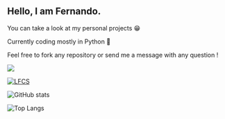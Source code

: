 ## Hello, I am Fernando.

You can take a look at my personal projects 😁

Currently coding mostly in Python 🐍

Feel free to fork any repository or send me a message with any question !

![](https://komarev.com/ghpvc/?username=viperML)

[![LFCS](https://images.credly.com/size/110x110/images/1e6611ca-8afe-4ecc-ad4d-305fba52ee7e/1_LFCS-600x600.png)](https://www.credly.com/badges/12123819-10b7-4fd1-8427-ad1b79b820d6/public_url)

![GitHub stats](https://github-readme-stats.vercel.app/api?username=viperML&show_icons=true)

![Top Langs](https://github-readme-stats.vercel.app/api/top-langs/?username=viperML&layout=compact&exclude_repo=splitdigitalclock,st)
